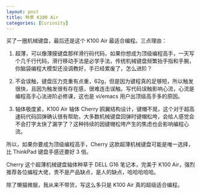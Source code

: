 ```yaml
---
layout: post
title: 种草 K100 Air
categories: [Curiosity]
---
```


买了一圈机械键盘，最后还是这个 K100 Air 最适合编程。三点理由：

1. 超薄，可以像薄膜键盘那样滑行码代码，如果你想成为顶级编程高手，一天写个几千行代码，滑行移动手法是必学手法，传统机械键盘频繁抬手指和手腕，你脑袋编程大模型还没调教好，手已经累废了，怎么进阶？

2. 不会误触，键盘压力克重有点重，62g，但是因为键程真的足够短，所以触发很快，且因为触发很有存在感，很难连击误触。写代码误触影响心流，心流是编程高手心法进阶必修课，这也是 vi/emacs 用户出顶级高手多的原因。

3. 轴体极度紧，K100 Air 轴体 Cherry 鸥翼结构设计，键帽不晃，这个对于超高速码代码回弹确认很有帮助，大多数机械键盘回弹时键帽松垮，会给人感觉会不会打字太快了漏字了？这种持续的因键帽松垮产生的焦虑也会影响编程心流。

所以，如果你要成为顶级编程高手，Cherry 这款超薄机械键盘可能是唯一选择，比 ThinkPad 键盘手感还要好 3 倍。

Cherry 这个超薄机械键盘轴体种草于 DELL G16 笔记本，完美于 K100 Air，强烈推荐各位编程大佬，贵不是产品缺点，是人的缺点，哈哈哈哈哈。

除了懒猫微服，我从来不带货，写这么多只是 K100 Air 真的超级适合编程。
